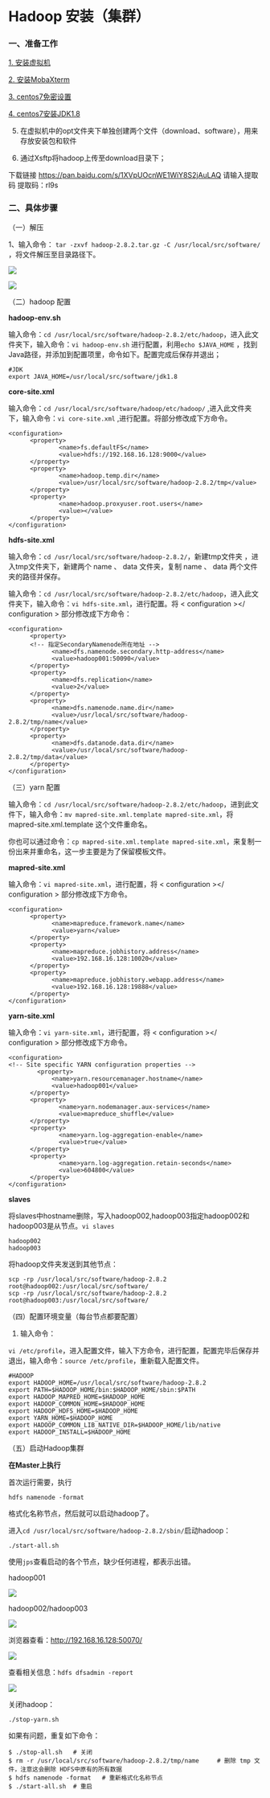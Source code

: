# Hadoop 安装（集群）

### 一、准备工作

[1. 安装虚拟机](https://github.com/WuZongYun/bigdata_study/blob/main/%E5%A4%A7%E6%95%B0%E6%8D%AE%E5%9F%BA%E7%A1%80%E7%8E%AF%E5%A2%83%E6%90%AD%E5%BB%BA/1_%E5%AE%89%E8%A3%85%E8%99%9A%E6%8B%9F%E6%9C%BA.md)

[2. 安装MobaXterm](https://github.com/WuZongYun/bigdata_study/blob/main/%E5%A4%A7%E6%95%B0%E6%8D%AE%E5%9F%BA%E7%A1%80%E7%8E%AF%E5%A2%83%E6%90%AD%E5%BB%BA/2_%E5%AE%89%E8%A3%85MobaXterm.md)

[3. centos7免密设置](https://github.com/WuZongYun/bigdata_study/blob/main/%E5%A4%A7%E6%95%B0%E6%8D%AE%E5%9F%BA%E7%A1%80%E7%8E%AF%E5%A2%83%E6%90%AD%E5%BB%BA/3_centos7%E5%85%8D%E5%AF%86%E8%AE%BE%E7%BD%AE.md)

[4. centos7安装JDK1.8](https://github.com/WuZongYun/bigdata_study/blob/main/%E5%A4%A7%E6%95%B0%E6%8D%AE%E5%9F%BA%E7%A1%80%E7%8E%AF%E5%A2%83%E6%90%AD%E5%BB%BA/4_centos7%E5%AE%89%E8%A3%85JDK.md)

5. 在虚拟机中的opt文件夹下单独创建两个文件（download、software），用来存放安装包和软件

6. 通过Xsftp将hadoop上传至download目录下；

下载链接 https://pan.baidu.com/s/1XVpUOcnWE1WiY8S2jAuLAQ 请输入提取码 提取码：rl9s

### 二、具体步骤

（一）解压

1、输入命令： `tar -zxvf hadoop-2.8.2.tar.gz -C /usr/local/src/software/` ，将文件解压至目录路径下。

![](../images/img_95.png)

![](../images/img_96.png)

（二）hadoop 配置

**hadoop-env.sh**

输入命令：`cd /usr/local/src/software/hadoop-2.8.2/etc/hadoop`，进入此文件夹下，输入命令：`vi hadoop-env.sh` 进行配置，利用`echo $JAVA_HOME` ，找到Java路径，并添加到配置项里，命令如下。配置完成后保存并退出；

```
#JDK
export JAVA_HOME=/usr/local/src/software/jdk1.8
```
**core-site.xml**

输入命令：`cd /usr/local/src/software/hadoop/etc/hadoop/` ,进入此文件夹下，输入命令：`vi core-site.xml` ,进行配置。将<configuration></configuration>部分修改成下方命令。

```
<configuration>         
      <property>                    
              <name>fs.defaultFS</name>                    
              <value>hdfs://192.168.16.128:9000</value>          
      </property>          
      <property>                    
              <name>hadoop.temp.dir</name>                    
              <value>/usr/local/src/software/hadoop-2.8.2/tmp</value>          
      </property>          
      <property>                    
              <name>hadoop.proxyuser.root.users</name>                    
              <value></value>          
      </property>          
</configuration>
```

**hdfs-site.xml**

输入命令：`cd /usr/local/src/software/hadoop-2.8.2/`，新建tmp文件夹 ，进入tmp文件夹下，新建两个 name 、 data 文件夹，复制 name 、 data 两个文件夹的路径并保存。

输入命令：`cd /usr/local/src/software/hadoop-2.8.2/etc/hadoop`，进入此文件夹下，输入命令：`vi hdfs-site.xml`，进行配置。将 < configuration ></ configuration > 部分修改成下方命令：

```
<configuration>
      <property>          
      <!-- 指定SecondaryNamenode所在地址 -->                    
            <name>dfs.namenode.secondary.http-address</name>                    
            <value>hadoop001:50090</value>          
      </property>          
      <property>                   
            <name>dfs.replication</name>                   
            <value>2</value>         
      </property>         
      <property>                   
            <name>dfs.namenode.name.dir</name>                   
            <value>/usr/local/src/software/hadoop-2.8.2/tmp/name</value>         
      </property>         
      <property>                   
            <name>dfs.datanode.data.dir</name>                   
            <value>/usr/local/src/software/hadoop-2.8.2/tmp/data</value>         
      </property>
</configuration>
```

（三）yarn 配置

输入命令：`cd /usr/local/src/software/hadoop-2.8.2/etc/hadoop`，进到此文件下，输入命令：`mv mapred-site.xml.template mapred-site.xml`，将 mapred-site.xml.template 这个文件重命名。

你也可以通过命令：`cp mapred-site.xml.template mapred-site.xml`，来复制一份出来并重命名，这一步主要是为了保留模板文件。

**mapred-site.xml**

输入命令：`vi mapred-site.xml`，进行配置，将 < configuration ></ configuration > 部分修改成下方命令。

```
<configuration>           
      <property>                     
            <name>mapreduce.framework.name</name>                     
            <value>yarn</value>           
      </property>           
      <property>                     
            <name>mapreduce.jobhistory.address</name>                     
            <value>192.168.16.128:10020</value>           
      </property>           
      <property>                     
            <name>mapreduce.jobhistory.webapp.address</name>                     
            <value>192.168.16.128:19888</value>           
      </property>
</configuration>
```

**yarn-site.xml**

输入命令：`vi yarn-site.xml`，进行配置，将 < configuration ></ configuration > 部分修改成下方命令。

```
<configuration>
<!-- Site specific YARN configuration properties -->
        <property>
            <name>yarn.resourcemanager.hostname</name>
            <value>hadoop001</value>
      </property> 
      <property>
              <name>yarn.nodemanager.aux-services</name>
              <value>mapreduce_shuffle</value>
      </property>
      <property>
              <name>yarn.log-aggregation-enable</name>
              <value>true</value>
      </property>
      <property>
              <name>yarn.log-aggregation.retain-seconds</name>
              <value>604800</value>
      </property>
</configuration>
```

**slaves**

将slaves中hostname删除，写入hadoop002,hadoop003指定hadoop002和hadoop003是从节点。`vi slaves`

```
hadoop002
hadoop003
```

将hadoop文件夹发送到其他节点：

```
scp -rp /usr/local/src/software/hadoop-2.8.2 root@hadoop002:/usr/local/src/software/
scp -rp /usr/local/src/software/hadoop-2.8.2 root@hadoop003:/usr/local/src/software/
```

（四）配置环境变量（每台节点都要配置）

1. 输入命令：

`vi /etc/profile`，进入配置文件，输入下方命令，进行配置，配置完毕后保存并退出，输入命令：`source /etc/profile`，重新载入配置文件。

```
#HADOOP
export HADOOP_HOME=/usr/local/src/software/hadoop-2.8.2
export PATH=$HADOOP_HOME/bin:$HADOOP_HOME/sbin:$PATH
export HADOOP_MAPRED_HOME=$HADOOP_HOME
export HADOOP_COMMON_HOME=$HADOOP_HOME
export HADOOP_HDFS_HOME=$HADOOP_HOME
export YARN_HOME=$HADOOP_HOME
export HADOOP_COMMON_LIB_NATIVE_DIR=$HADOOP_HOME/lib/native
export HADOOP_INSTALL=$HADOOP_HOME
```

（五）启动Hadoop集群

**在Master上执行**

首次运行需要，执行

`hdfs namenode -format`

格式化名称节点，然后就可以启动hadoop了。

进入`cd /usr/local/src/software/hadoop-2.8.2/sbin/`启动hadoop：

`./start-all.sh`

使用`jps`查看启动的各个节点，缺少任何进程，都表示出错。

hadoop001

![](../images/img_97.png)

hadoop002/hadoop003

![](../images/img_98.png)

浏览器查看：http://192.168.16.128:50070/

![](../images/img_99.png)

查看相关信息：`hdfs dfsadmin -report`

![](../images/img_100.png)

关闭hadoop：

`./stop-yarn.sh`

如果有问题，重复如下命令：

```
$ ./stop-all.sh   # 关闭
$ rm -r /usr/local/src/software/hadoop-2.8.2/tmp/name     # 删除 tmp 文件，注意这会删除 HDFS中原有的所有数据
$ hdfs namenode -format   # 重新格式化名称节点
$ ./start-all.sh  # 重启
```

